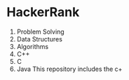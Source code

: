 # HackerRank
1. Problem Solving
2. Data Structures
3. Algorithms
4. C++
5. C
6. Java
This repository includes the c+